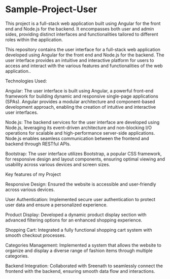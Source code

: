 # Sample-Project-User
This project is a full-stack web application built using Angular for the front end and Node.js for the backend. It encompasses both user and admin sides, providing distinct interfaces and functionalities tailored to different roles within the application.

This repository contains the user interface for a full-stack web application developed using Angular for the front end and Node.js for the backend. The user interface provides an intuitive and interactive platform for users to access and interact with the various features and functionalities of the web application..

Technologies Used:

Angular: The user interface is built using Angular, a powerful front-end framework for building dynamic and responsive single-page applications (SPAs). Angular provides a modular architecture and component-based development approach, enabling the creation of intuitive and interactive user interfaces.

Node.js: The backend services for the user interface are developed using Node.js, leveraging its event-driven architecture and non-blocking I/O operations for scalable and high-performance server-side applications. Node.js enables seamless communication between the frontend and backend through RESTful APIs.

Bootstrap: The user interface utilizes Bootstrap, a popular CSS framework, for responsive design and layout components, ensuring optimal viewing and usability across various devices and screen sizes.

Key features of my Project

Responsive Design: Ensured the website is accessible and user-friendly across various devices.

User Authentication: Implemented secure user authentication to protect user data and ensure a personalized experience.

Product Display: Developed a dynamic product display section with advanced filtering options for an enhanced shopping experience.

Shopping Cart: Integrated a fully functional shopping cart system with smooth checkout processes.

Categories Management: Implemented a system that allows the website to organize and display a diverse range of fashion items through multiple categories.

Backend Integration: Collaborated with Sreenath to seamlessly connect the frontend with the backend, ensuring smooth data flow and interactions.
